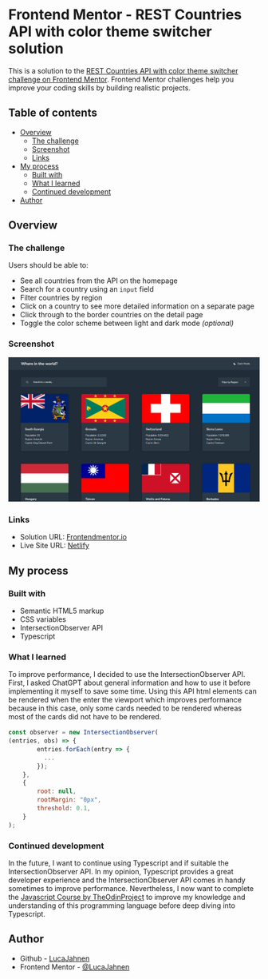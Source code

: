 # Frontend Mentor - REST Countries API with color theme switcher solution

This is a solution to the [REST Countries API with color theme switcher challenge on Frontend Mentor](https://www.frontendmentor.io/challenges/rest-countries-api-with-color-theme-switcher-5cacc469fec04111f7b848ca). Frontend Mentor challenges help you improve your coding skills by building realistic projects. 

## Table of contents

- [Overview](#overview)
  - [The challenge](#the-challenge)
  - [Screenshot](#screenshot)
  - [Links](#links)
- [My process](#my-process)
  - [Built with](#built-with)
  - [What I learned](#what-i-learned)
  - [Continued development](#continued-development)
- [Author](#author)

## Overview

### The challenge

Users should be able to:

- See all countries from the API on the homepage
- Search for a country using an `input` field
- Filter countries by region
- Click on a country to see more detailed information on a separate page
- Click through to the border countries on the detail page
- Toggle the color scheme between light and dark mode *(optional)*

### Screenshot

![](./screenshot.png)

### Links

- Solution URL: [Frontendmentor.io](https://www.frontendmentor.io/solutions/responsive-rest-countries-api-website-WsWt77sy9h)
- Live Site URL: [Netlify](https://countries354.netlify.app)

## My process

### Built with

- Semantic HTML5 markup
- CSS variables
- IntersectionObserver API
- Typescript

### What I learned

To improve performance, I decided to use the IntersectionObserver API. First, I asked ChatGPT about general information and how to use it before implementing  it myself to save some time. Using this API html elements can be rendered when the enter the viewport which improves performance because in this case, only some cards needed to be rendered whereas most of the cards did not have to be rendered.

```js
const observer = new IntersectionObserver(
(entries, obs) => {
        entries.forEach(entry => {
          ...
        });
    },
    {
        root: null,
        rootMargin: "0px",
        threshold: 0.1,
    }
);
```

### Continued development

In the future, I want to continue using Typescript and if suitable the IntersectionObserver API. In my opinion, Typescript provides a great developer experience and the IntersectionObserver API comes in handy sometimes to improve performance. Nevertheless, I now want to complete the [Javascript Course by TheOdinProject](https://www.theodinproject.com/paths/full-stack-javascript/courses/javascript) to improve my knowledge and understanding of this programming language before deep diving into Typescript.

## Author

- Github - [LucaJahnen](https://github.com/LucaJahnen)
- Frontend Mentor - [@LucaJahnen](https://www.frontendmentor.io/profile/LucaJahnen)